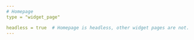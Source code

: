 ```yaml
---
# Homepage
type = "widget_page"

headless = true  # Homepage is headless, other widget pages are not.
---
```

